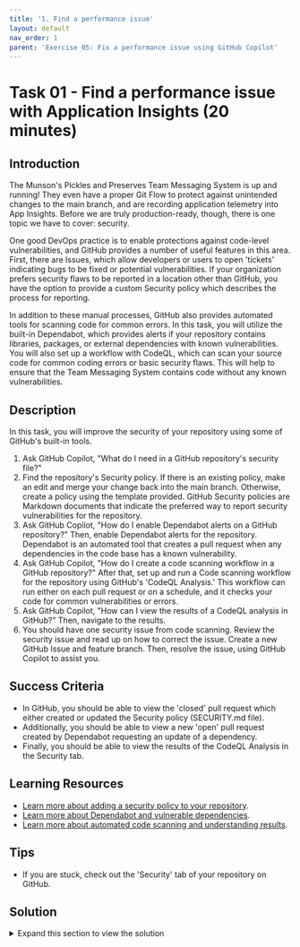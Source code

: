 ```yaml
---
title: '1. Find a performance issue'
layout: default
nav_order: 1
parent: 'Exercise 05: Fix a performance issue using GitHub Copilot'
---
```


# Task 01 - Find a performance issue with Application Insights (20 minutes)

## Introduction

The Munson's Pickles and Preserves Team Messaging System is up and running! They even have a proper Git Flow to protect against unintended changes to the main branch, and are recording application telemetry into App Insights. Before we are truly production-ready, though, there is one topic we have to cover: security.

One good DevOps practice is to enable protections against code-level vulnerabilities, and GitHub provides a number of useful features in this area. First, there are Issues, which allow developers or users to open 'tickets' indicating bugs to be fixed or potential vulnerabilities. If your organization prefers security flaws to be reported in a location other than GitHub, you have the option to provide a custom Security policy which describes the process for reporting.

In addition to these manual processes, GitHub also provides automated tools for scanning code for common errors. In this task, you will utilize the built-in Dependabot, which provides alerts if your repository contains libraries, packages, or external dependencies with known vulnerabilities. You will also set up a workflow with CodeQL, which can scan your source code for common coding errors or basic security flaws. This will help to ensure that the Team Messaging System contains code without any known vulnerabilities.

## Description

In this task, you will improve the security of your repository using some of GitHub's built-in tools.

1. Ask GitHub Copilot, "What do I need in a GitHub repository's security file?"
2. Find the repository's Security policy. If there is an existing policy, make an edit and merge your change back into the main branch. Otherwise, create a policy using the template provided. GitHub Security policies are Markdown documents that indicate the preferred way to report security vulnerabilities for the repository.
3. Ask GitHub Copilot, "How do I enable Dependabot alerts on a GitHub repository?" Then, enable Dependabot alerts for the repository. Dependabot is an automated tool that creates a pull request when any dependencies in the code base has a known vulnerability.
4. Ask GitHub Copilot, "How do I create a code scanning workflow in a GitHub repository?" After that, set up and run a Code scanning workflow for the repository using GitHub's 'CodeQL Analysis.' This workflow can run either on each pull request or on a schedule, and it checks your code for common vulnerabilities or errors.
5. Ask GitHub Copilot, "How can I view the results of a CodeQL analysis in GitHub?" Then, navigate to the results.
6. You should have one security issue from code scanning. Review the security issue and read up on how to correct the issue. Create a new GitHub Issue and feature branch. Then, resolve the issue, using GitHub Copilot to assist you.

## Success Criteria

- In GitHub, you should be able to view the 'closed' pull request which either created or updated the Security policy (SECURITY.md file).
- Additionally, you should be able to view a new 'open' pull request created by Dependabot requesting an update of a dependency.
- Finally, you should be able to view the results of the CodeQL Analysis in the Security tab.

## Learning Resources

- [Learn more about adding a security policy to your repository](https://docs.github.com/en/github/managing-security-vulnerabilities/adding-a-security-policy-to-your-repository).
- [Learn more about Dependabot and vulnerable dependencies](https://docs.github.com/en/github/managing-security-vulnerabilities/managing-vulnerabilities-in-your-projects-dependencies).
- [Learn more about automated code scanning and understanding results](https://docs.github.com/en/github/finding-security-vulnerabilities-and-errors-in-your-code).

## Tips

- If you are stuck, check out the 'Security' tab of your repository on GitHub.

## Solution

<details markdown="block">
<summary>Expand this section to view the solution</summary>

1. Select **Settings** in your repo, then **Code security and analysis**. Select **Enable** on "Dependabot alerts" and "Dependabot security updates."

    ![Enabled Dependabot alerts and security updates](../../Media/EnableDependabot.png)

    **Note** This will also automatically enable "Dependency graph."
2. Navigate to [https://github.com/electron/electron/blob/main/SECURITY.md](https://github.com/electron/electron/blob/main/SECURITY.md) for information about security policies. This is an example of a sample security policy that you could use for this exercise.
3. In your GitHub repo, select **Security**, **Policy**, and **Start setup**

   ![Start the security policy setup](../../Media/StartSecurityPolicySetup.png)

4. Paste the security policy into the Markdown file (you can overwrite what is there now) and update it for the Munson's Pickles and Preserves Team Messaging System and the GitHub repo your code is in. Then, commit the changes to the main branch.

   ![Commit the updated security policy](../../Media/CommitSecurityPolicy.png)

5. Next, we need to enable CodeQL. Select **Settings** and then **Code security and analysis**.
6. Scroll down if needed and select **Set up** in "Code scanning" for "CodeQL analysis."

    ![Setup CodeQL analysis](../../Media/CodeQLAnalysisSetup.png)

7. If you select "Default", the code scan will immediately be run. For this exercise, select **Advanced**.

    ![Select Default](../../Media/CodeQLAdvanced.png)

8. By choosing the advanced option, you can see the YAML for the pipeline that actually performs the code check. We don't need to make any changes here, but it's something you should be familiar with. An easy change to make in this file would be if you want to adjust the schedule of when the scan runs.

    ![Commit the CodeQL YAML](../../Media/CodeQLYAMLCommit.png)

    After you've reviewed the YAML, commit the change to main.

    ![Commit the change](../../Media/CodeQLCommitChange.png)

9. After you've committed the change, select **Actions** and you should see your CodeQL Scan workflow running.

    ![CodeQL scan running](../../Media/CodeQLScanRunning.png)

10. After about 5 minutes, you should see the workflow has completed.

    ![Workflow complete](../../Media/CodeQLWorkflowComplete.png)

11. After it's complete, go back to **Settings** and **Code security and analysis**. Then, select the ellipsis **...** next to the "Set up" menu. From the ellipsis dropdown, explore each of the first two options: "View last scan log" and "View Code Scanning alerts." You will find one High-risk vulnerability around arbitrary file access during archive extraction.

    {: .note }
    > This page will still show "Set up" because we chose the Advanced option instead of Basic.

    ![View code scanning results](../../Media/CodeQLViewResults.png)

12. Select the alert and then choose "Show more" to view details on the security issue. It turns out that an attacker could traverse to an arbitrary directory based on the way the MP&P staff wrote this function. In order to correct the function and prevent a directory traversal attack, replace `WriteToDirectory()` with the following code:

    ```csharp
    public static void WriteToDirectory(ZipArchiveEntry entry, string destDirectory)
    {
        string destFileName = Path.GetFullPath(Path.Combine(destDirectory, entry.FullName));
        string fullDestDirPath = Path.GetFullPath(destDirectory + Path.DirectorySeparatorChar);
        if (!destFileName.StartsWith(fullDestDirPath)) {
            throw new System.InvalidOperationException("Entry is outside the target dir: " + destFileName);
        }
        entry.ExtractToFile(destFileName);
    }
    ```

    Commit the code and create a pull request to the main branch. You should then see a CodeQL scan for the pull request, and after it succeeds, complete the pull request. Then, return to the code scanning results view and confirm that no issues remain on the list.

</details>
